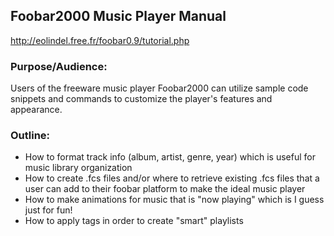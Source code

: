 ## Foobar2000 Music Player Manual

http://eolindel.free.fr/foobar0.9/tutorial.php

### Purpose/Audience:

Users of the freeware music player Foobar2000 can utilize sample code snippets and commands to customize the player's features and appearance.

### Outline:

* How to format track info (album, artist, genre, year) which is useful for music library organization
* How to create .fcs files and/or where to retrieve existing .fcs files that a user can add to their foobar platform to make the ideal music player
* How to make animations for music that is "now playing" which is I guess just for fun!
* How to apply tags in order to create "smart" playlists 
